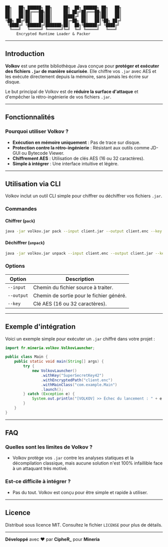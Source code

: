 ```
██╗   ██╗ ██████╗ ██╗     ██╗  ██╗ ██████╗ ██╗   ██╗
██║   ██║██╔═══██╗██║     ██║ ██╔╝██╔═══██╗██║   ██║
██║   ██║██║   ██║██║     █████╔╝ ██║   ██║██║   ██║
╚██╗ ██╔╝██║   ██║██║     ██╔═██╗ ██║   ██║╚██╗ ██╔╝
 ╚████╔╝ ╚██████╔╝███████╗██║  ██╗╚██████╔╝ ╚████╔╝ 
  ╚═══╝   ╚═════╝ ╚══════╝╚═╝  ╚═╝ ╚═════╝   ╚═══╝  
     Encrypted Runtime Loader & Packer
```

---

## Introduction

**Volkov** est une petite bibliothèque Java conçue pour **protéger et exécuter des fichiers `.jar` de manière sécurisée**. Elle chiffre vos `.jar` avec AES et les exécute directement depuis la mémoire, sans jamais les écrire sur disque.

Le but principal de Volkov est de **réduire la surface d'attaque** et d'empêcher la rétro-ingénierie de vos fichiers `.jar`.

---

## Fonctionnalités

### **Pourquoi utiliser Volkov ?**
- **Exécution en mémoire uniquement** : Pas de trace sur disque.
- **Protection contre la rétro-ingénierie** : Résistant aux outils comme JD-GUI ou Bytecode Viewer.
- **Chiffrement AES** : Utilisation de clés AES (16 ou 32 caractères).
- **Simple à intégrer** : Une interface intuitive et légère.

---

## Utilisation via CLI

Volkov inclut un outil CLI simple pour chiffrer ou déchiffrer vos fichiers `.jar`.

### **Commandes**
#### Chiffrer (`pack`)
```bash
java -jar volkov.jar pack --input client.jar --output client.enc --key SuperSecretKey42
```

#### Déchiffrer (`unpack`)
```bash
java -jar volkov.jar unpack --input client.enc --output client.jar --key SuperSecretKey42
```

### **Options**
| Option         | Description                                  |
|----------------|----------------------------------------------|
| `--input`      | Chemin du fichier source à traiter.          |
| `--output`     | Chemin de sortie pour le fichier généré.     |
| `--key`        | Clé AES (16 ou 32 caractères).               |

---

## Exemple d'intégration

Voici un exemple simple pour exécuter un `.jar` chiffré dans votre projet :

```java
import fr.mineria.volkov.VolkovLauncher;

public class Main {
    public static void main(String[] args) {
        try {
            new VolkovLauncher()
                .withKey("SuperSecretKey42")
                .withEncryptedPath("client.enc")
                .withMainClass("com.example.Main")
                .launch();
        } catch (Exception e) {
            System.out.println("[VOLKOV] >> Échec du lancement : " + e.getMessage());
        }
    }
}
```

---

## FAQ

### **Quelles sont les limites de Volkov ?**
- Volkov protège vos `.jar` contre les analyses statiques et la décompilation classique, mais aucune solution n'est 100% infaillible face à un attaquant très motivé.

### **Est-ce difficile à intégrer ?**
- Pas du tout. Volkov est conçu pour être simple et rapide à utiliser.

---

## Licence

Distribué sous licence MIT. Consultez le fichier `LICENSE` pour plus de détails.

---

**Développé** avec ❤️ par **CipheR_** pour **Mineria**